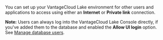 You can set up your VantageCloud Lake environment for other users and applications to access using either an **Internet** or **Private link** connection.

**Note:** Users can always log into the VantageCloud Lake Console directly, if you've added them to the database and enabled the **Allow UI login** option. See [Manage database users](wxe1659392685092.md).

